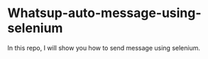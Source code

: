 # Whatsup-auto-message-using-selenium
In this repo, I will show you how to send message using selenium.
